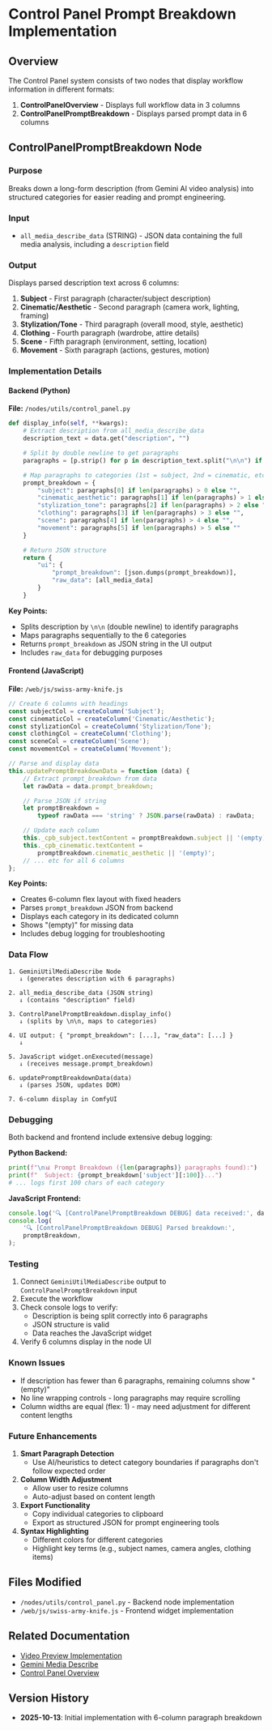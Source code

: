 # Control Panel Prompt Breakdown Implementation

## Overview

The Control Panel system consists of two nodes that display workflow information in different formats:

1. **ControlPanelOverview** - Displays full workflow data in 3 columns
2. **ControlPanelPromptBreakdown** - Displays parsed prompt data in 6 columns

## ControlPanelPromptBreakdown Node

### Purpose

Breaks down a long-form description (from Gemini AI video analysis) into structured categories for easier reading and prompt engineering.

### Input

- `all_media_describe_data` (STRING) - JSON data containing the full media analysis, including a `description` field

### Output

Displays parsed description text across 6 columns:

1. **Subject** - First paragraph (character/subject description)
2. **Cinematic/Aesthetic** - Second paragraph (camera work, lighting, framing)
3. **Stylization/Tone** - Third paragraph (overall mood, style, aesthetic)
4. **Clothing** - Fourth paragraph (wardrobe, attire details)
5. **Scene** - Fifth paragraph (environment, setting, location)
6. **Movement** - Sixth paragraph (actions, gestures, motion)

### Implementation Details

#### Backend (Python)

**File:** `/nodes/utils/control_panel.py`

```python
def display_info(self, **kwargs):
    # Extract description from all_media_describe_data
    description_text = data.get("description", "")

    # Split by double newline to get paragraphs
    paragraphs = [p.strip() for p in description_text.split("\n\n") if p.strip()]

    # Map paragraphs to categories (1st = subject, 2nd = cinematic, etc.)
    prompt_breakdown = {
        "subject": paragraphs[0] if len(paragraphs) > 0 else "",
        "cinematic_aesthetic": paragraphs[1] if len(paragraphs) > 1 else "",
        "stylization_tone": paragraphs[2] if len(paragraphs) > 2 else "",
        "clothing": paragraphs[3] if len(paragraphs) > 3 else "",
        "scene": paragraphs[4] if len(paragraphs) > 4 else "",
        "movement": paragraphs[5] if len(paragraphs) > 5 else ""
    }

    # Return JSON structure
    return {
        "ui": {
            "prompt_breakdown": [json.dumps(prompt_breakdown)],
            "raw_data": [all_media_data]
        }
    }
```

**Key Points:**

- Splits description by `\n\n` (double newline) to identify paragraphs
- Maps paragraphs sequentially to the 6 categories
- Returns `prompt_breakdown` as JSON string in the UI output
- Includes `raw_data` for debugging purposes

#### Frontend (JavaScript)

**File:** `/web/js/swiss-army-knife.js`

```javascript
// Create 6 columns with headings
const subjectCol = createColumn('Subject');
const cinematicCol = createColumn('Cinematic/Aesthetic');
const stylizationCol = createColumn('Stylization/Tone');
const clothingCol = createColumn('Clothing');
const sceneCol = createColumn('Scene');
const movementCol = createColumn('Movement');

// Parse and display data
this.updatePromptBreakdownData = function (data) {
    // Extract prompt_breakdown from data
    let rawData = data.prompt_breakdown;

    // Parse JSON if string
    let promptBreakdown =
        typeof rawData === 'string' ? JSON.parse(rawData) : rawData;

    // Update each column
    this._cpb_subject.textContent = promptBreakdown.subject || '(empty)';
    this._cpb_cinematic.textContent =
        promptBreakdown.cinematic_aesthetic || '(empty)';
    // ... etc for all 6 columns
};
```

**Key Points:**

- Creates 6-column flex layout with fixed headers
- Parses `prompt_breakdown` JSON from backend
- Displays each category in its dedicated column
- Shows "(empty)" for missing data
- Includes debug logging for troubleshooting

### Data Flow

```
1. GeminiUtilMediaDescribe Node
   ↓ (generates description with 6 paragraphs)

2. all_media_describe_data (JSON string)
   ↓ (contains "description" field)

3. ControlPanelPromptBreakdown.display_info()
   ↓ (splits by \n\n, maps to categories)

4. UI output: { "prompt_breakdown": [...], "raw_data": [...] }
   ↓

5. JavaScript widget.onExecuted(message)
   ↓ (receives message.prompt_breakdown)

6. updatePromptBreakdownData(data)
   ↓ (parses JSON, updates DOM)

7. 6-column display in ComfyUI
```

### Debugging

Both backend and frontend include extensive debug logging:

**Python Backend:**

```python
print(f"\n📊 Prompt Breakdown ({len(paragraphs)} paragraphs found):")
print(f"  Subject: {prompt_breakdown['subject'][:100]}...")
# ... logs first 100 chars of each category
```

**JavaScript Frontend:**

```javascript
console.log('🔍 [ControlPanelPromptBreakdown DEBUG] data received:', data);
console.log(
    '🔍 [ControlPanelPromptBreakdown DEBUG] Parsed breakdown:',
    promptBreakdown,
);
```

### Testing

1. Connect `GeminiUtilMediaDescribe` output to `ControlPanelPromptBreakdown` input
2. Execute the workflow
3. Check console logs to verify:
    - Description is being split correctly into 6 paragraphs
    - JSON structure is valid
    - Data reaches the JavaScript widget
4. Verify 6 columns display in the node UI

### Known Issues

- If description has fewer than 6 paragraphs, remaining columns show "(empty)"
- No line wrapping controls - long paragraphs may require scrolling
- Column widths are equal (flex: 1) - may need adjustment for different content lengths

### Future Enhancements

1. **Smart Paragraph Detection**
    - Use AI/heuristics to detect category boundaries if paragraphs don't follow expected order
2. **Column Width Adjustment**
    - Allow user to resize columns
    - Auto-adjust based on content length
3. **Export Functionality**
    - Copy individual categories to clipboard
    - Export as structured JSON for prompt engineering tools
4. **Syntax Highlighting**
    - Different colors for different categories
    - Highlight key terms (e.g., subject names, camera angles, clothing items)

## Files Modified

- `/nodes/utils/control_panel.py` - Backend node implementation
- `/web/js/swiss-army-knife.js` - Frontend widget implementation

## Related Documentation

- [Video Preview Implementation](../video-preview/)
- [Gemini Media Describe](../media-describe/)
- [Control Panel Overview](./CONTROL_PANEL_OVERVIEW.md)

## Version History

- **2025-10-13**: Initial implementation with 6-column paragraph breakdown
